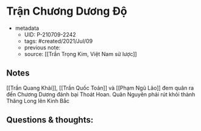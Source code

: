 # Trận Chương Dương Độ

- metadata
	- UID: P-210709-2242
	- tags: #created/2021/Jul/09
	- previous note: 
	- source: [[Trần Trọng Kim, Việt Nam sử lược]]

## Notes
[[Trần Quang Khải]], [[Trần Quốc Toản]] và [[Phạm Ngũ Lão]] đem quân ra đến Chương Dương đánh bại Thoát Hoan. Quân Nguyên phải rút khỏi thành Thăng Long lên Kinh Bắc
## Questions & thoughts:

